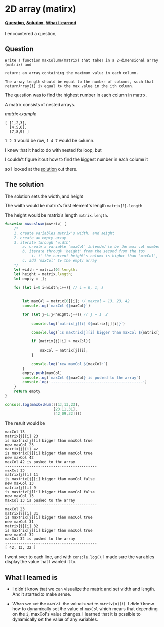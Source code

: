 # 2D array (matirx)

#### [Question](#question), [Solution](#the-solution), [What I learned](#what-i-learned-is)

I encountered a question, 

## Question

```
Write a function maxColumn(matrix) that takes in a 2-dimensional array (matrix) and 

returns an array containing the maximum value in each column. 

The array length should be equal to the number of columns, such that returnArray[i] is equal to the max value in the ith column.
```

The question was to find the highest number in each column in matrix.

A matrix consists of nested arrays.

<em>matrix example</em>

```
[ [1,2,3],
  [4,5,6],
  [7,8,9] ]
```

`1 2 3` would be row, `1 4 7` would be column.

I knew that it had to do with nested for loop, but

I couldn't figure it out how to find the biggest number in each column it 

so I looked at the [solution](#the-solution) out there.

## The solution

The solution sets the width, and height

The width would be matrix's first element's length `matrix[0].length`

The height would be matrix's length `matrix.length`.

```js
function maxColNum(matrix) {
    /*
    1. create variables matrix's width, and height
    2. create an empty array
    3. iterate through 'width'
        a. create a variable 'maxCol' intended to be the max col number, set it first at the current column number
        b. iterate through 'height' from the second from the top
            i. if the current height's column is higher than 'maxCol', then assign it to 'maxCol'
        c. add 'maxCol' to the empty array
    */
    let width = matrix[0].length;
    let height = matrix.length;
    let empty = [];

    for (let i=0;i<width;i++){ // i = 0, 1, 2
        
        
        let maxCol = matrix[0][i]; // maxcol = 13, 23, 42
        console.log(`maxCol ${maxCol}`)

        for (let j=1;j<height;j++){ // j = 1, 2
            
            console.log(`matrix[j][i] ${matrix[j][i]}`)

            console.log(`is maxtrix[j][i] bigger than maxCol ${matrix[j][i] > maxCol}`)

            if (matrix[j][i] > maxCol){
                
                maxCol = matrix[j][i];
            }
            
            console.log(`new maxCol ${maxCol}`)
        }
        empty.push(maxCol)
        console.log(`maxCol ${maxCol} is pushed to the array`)
        console.log('------------------------------------------')
    }
    return empty
}

console.log(maxColNum([[13,13,23],
                      [23,11,31],
                      [42,09,32]]))
```

The result would be

```
maxCol 13
matrix[j][i] 23
is maxtrix[j][i] bigger than maxCol true
new maxCol 23
matrix[j][i] 42
is maxtrix[j][i] bigger than maxCol true
new maxCol 42
maxCol 42 is pushed to the array
------------------------------------------
maxCol 13
matrix[j][i] 11
is maxtrix[j][i] bigger than maxCol false
new maxCol 13
matrix[j][i] 9
is maxtrix[j][i] bigger than maxCol false
new maxCol 13
maxCol 13 is pushed to the array
------------------------------------------
maxCol 23
matrix[j][i] 31
is maxtrix[j][i] bigger than maxCol true
new maxCol 31
matrix[j][i] 32
is maxtrix[j][i] bigger than maxCol true
new maxCol 32
maxCol 32 is pushed to the array
------------------------------------------
[ 42, 13, 32 ]
```

I went over to each line, and with `console.log()`, I made sure the variables display the value that I wanted it to.

## What I learned is

- I didn't know that we can visualize the matrix and set width and length. And it started to make sense.

- When we set the `maxCol`, the value is set to `matrix[0][i]`. I didn't know how to dynamically set the value of `maxCol` which means that depending on the `i`, maxCol's value changes. I learned that it is possible to dynamically set the value of any variables.
